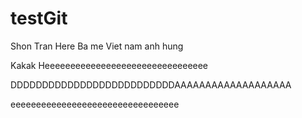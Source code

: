testGit
=======

Shon Tran Here
Ba me Viet nam anh hung

Kakak
Heeeeeeeeeeeeeeeeeeeeeeeeeeeeeeee


DDDDDDDDDDDDDDDDDDDDDDDDDDAAAAAAAAAAAAAAAAAAA

eeeeeeeeeeeeeeeeeeeeeeeeeeeeeeeee
